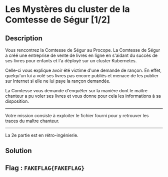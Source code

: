 # Les Mystères du cluster de la Comtesse de Ségur [1/2]

## Description

Vous rencontrez la Comtesse de Ségur au Procope. La Comtesse de Ségur a créé une entreprise de vente de livres en ligne en s'aidant du succès de ses livres pour enfants et l'a déployé sur un cluster Kubernetes.

Celle-ci vous explique avoir été victime d'une demande de rançon. En effet, quelqu'un lui a volé ses livres pas encore publiés et menace de les publier sur Internet si elle ne lui paye la rançon demandée.

La Comtesse vous demande d'enquêter sur la manière dont le maître chanteur a pu voler ses livres et vous donne pour cela les informations à sa disposition.

---

Votre mission consiste à exploiter le fichier fourni pour y retrouver les traces du maître chanteur.

---

La 2e partie est en rétro-ingénierie.

## Solution

## Flag : `FAKEFLAG{FAKEFLAG}`
